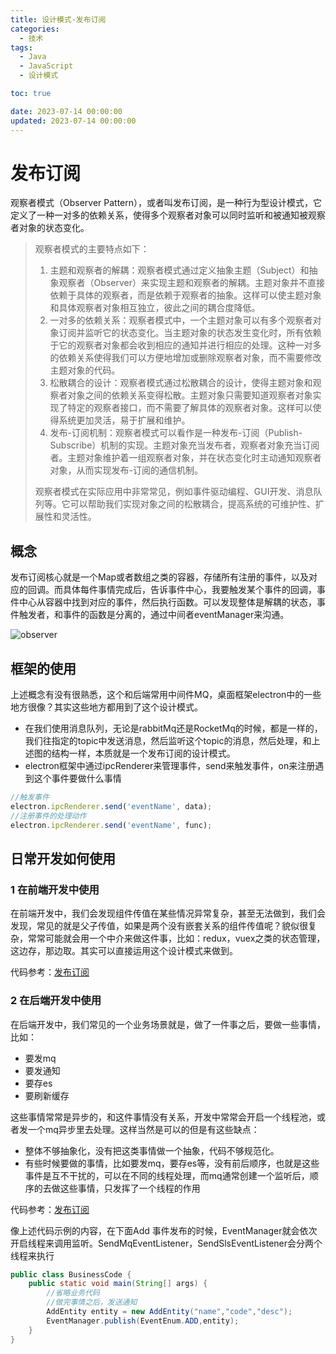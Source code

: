 ```yaml
---
title: 设计模式-发布订阅
categories:
  - 技术
tags: 
  - Java
  - JavaScript
  - 设计模式

toc: true

date: 2023-07-14 00:00:00
updated: 2023-07-14 00:00:00
---
```

# 发布订阅

观察者模式（Observer Pattern），或者叫发布订阅，是一种行为型设计模式，它定义了一种一对多的依赖关系，使得多个观察者对象可以同时监听和被通知被观察者对象的状态变化。

> 观察者模式的主要特点如下：
>
> 1. 主题和观察者的解耦：观察者模式通过定义抽象主题（Subject）和抽象观察者（Observer）来实现主题和观察者的解耦。主题对象并不直接依赖于具体的观察者，而是依赖于观察者的抽象。这样可以使主题对象和具体观察者对象相互独立，彼此之间的耦合度降低。
> 2. 一对多的依赖关系：观察者模式中，一个主题对象可以有多个观察者对象订阅并监听它的状态变化。当主题对象的状态发生变化时，所有依赖于它的观察者对象都会收到相应的通知并进行相应的处理。这种一对多的依赖关系使得我们可以方便地增加或删除观察者对象，而不需要修改主题对象的代码。
> 3. 松散耦合的设计：观察者模式通过松散耦合的设计，使得主题对象和观察者对象之间的依赖关系变得松散。主题对象只需要知道观察者对象实现了特定的观察者接口，而不需要了解具体的观察者对象。这样可以使得系统更加灵活，易于扩展和维护。
> 4. 发布-订阅机制：观察者模式可以看作是一种发布-订阅（Publish-Subscribe）机制的实现。主题对象充当发布者，观察者对象充当订阅者。主题对象维护着一组观察者对象，并在状态变化时主动通知观察者对象，从而实现发布-订阅的通信机制。
>
> 观察者模式在实际应用中非常常见，例如事件驱动编程、GUI开发、消息队列等。它可以帮助我们实现对象之间的松散耦合，提高系统的可维护性、扩展性和灵活性。

## 概念

发布订阅核心就是一个Map或者数组之类的容器，存储所有注册的事件，以及对应的回调。而具体每件事情完成后，告诉事件中心，我要触发某个事件的回调，事件中心从容器中找到对应的事件，然后执行函数。可以发现整体是解耦的状态，事件触发者，和事件的函数是分离的，通过中间者eventManager来沟通。

![observer](https://img.yangcc.top/blog/observer.png)

## 框架的使用

上述概念有没有很熟悉，这个和后端常用中间件MQ，桌面框架electron中的一些地方很像？其实这些地方都用到了这个设计模式。

* 在我们使用消息队列，无论是rabbitMq还是RocketMq的时候，都是一样的，我们往指定的topic中发送消息，然后监听这个topic的消息，然后处理，和上述图的结构一样，本质就是一个发布订阅的设计模式。
* electron框架中通过ipcRenderer来管理事件，send来触发事件，on来注册遇到这个事件要做什么事情

```js
//触发事件
electron.ipcRenderer.send('eventName', data);
//注册事件的处理动作
electron.ipcRenderer.send('eventName', func);
```

## 日常开发如何使用

### 1 在前端开发中使用

在前端开发中，我们会发现组件传值在某些情况异常复杂，甚至无法做到，我们会发现，常见的就是父子传值，如果是两个没有嵌套关系的组件传值呢？貌似很复杂，常常可能就会用一个中介来做这件事，比如：redux，vuex之类的状态管理，这边存，那边取。其实可以直接运用这个设计模式来做到。

代码参考：[发布订阅](https://github.com/chalmery/electron-music/blob/master/src/event/eventManager.js "发布订阅")

### 2 在后端开发中使用

在后端开发中，我们常见的一个业务场景就是，做了一件事之后，要做一些事情，比如：

* 要发mq
* 要发通知
* 要存es
* 要刷新缓存

这些事情常常是异步的，和这件事情没有关系，开发中常常会开启一个线程池，或者发一个mq异步里去处理。这样当然是可以的但是有这些缺点：

* 整体不够抽象化，没有把这类事情做一个抽象，代码不够规范化。
* 有些时候要做的事情，比如要发mq，要存es等，没有前后顺序，也就是这些事件是互不干扰的，可以在不同的线程处理，而mq通常创建一个监听后，顺序的去做这些事情，只发挥了一个线程的作用

代码参考：[发布订阅](https://github.com/chalmery/code/blob/master/design/src/main/java/top/yangcc/subscribe/EventManager.java "发布订阅")

像上述代码示例的内容，在下面Add 事件发布的时候，EventManager就会依次开启线程来调用监听。SendMqEventListener，SendSlsEventListener会分两个线程来执行

```java
public class BusinessCode {
    public static void main(String[] args) {
        //省略业务代码
        //做完事情之后，发送通知
        AddEntity entity = new AddEntity("name","code","desc");
        EventManager.publish(EventEnum.ADD,entity);
    }
}
```
